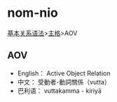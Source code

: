 # nom-nio

[基本关系语法](basic-relation.md)&gt;[主格](nom.md)&gt;AOV

## AOV

* English： Active Object Relation
* 中文： 受動者-動詞關係（vutta）
* 巴利语： vuttakamma - kiriyā

